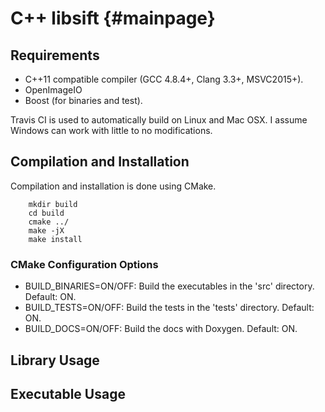 # C++ libsift {#mainpage}

## Requirements

- C++11 compatible compiler (GCC 4.8.4+, Clang 3.3+, MSVC2015+).
- OpenImageIO
- Boost (for binaries and test).

Travis CI is used to automatically build on Linux and Mac OSX. I assume Windows can work with little to no modifications.

## Compilation and Installation

Compilation and installation is done using CMake.

```
    mkdir build
    cd build
    cmake ../
    make -jX
    make install
```
### CMake Configuration Options

- BUILD_BINARIES=ON/OFF: Build the executables in the 'src' directory. Default: ON.
- BUILD_TESTS=ON/OFF: Build the tests in the 'tests' directory. Default: ON.
- BUILD_DOCS=ON/OFF: Build the docs with Doxygen. Default: ON.

## Library Usage

## Executable Usage

